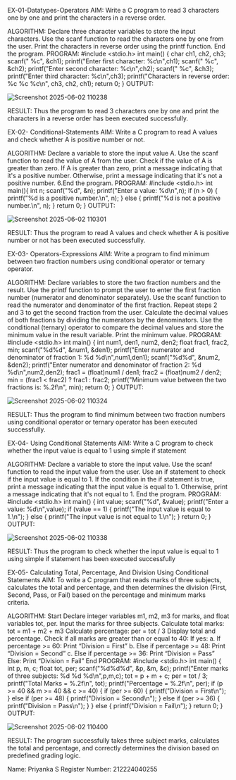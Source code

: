 EX-01-Datatypes-Operators
AIM:
Write a C program to read 3 characters one by one and print the characters in a reverse order.

ALGORITHM:
Declare three character variables to store the input characters.
Use the scanf function to read the characters one by one from the user.
Print the characters in reverse order using the printf function.
End the program.
PROGRAM:
 #include <stdio.h>
 int main()
 {
 char ch1, ch2, ch3;
 scanf(" %c", &ch1);
 printf("Enter first character: %c\n",ch1);
 scanf(" %c", &ch2);
 printf("Enter second character: %c\n",ch2);
 scanf(" %c", &ch3);
 printf("Enter third character: %c\n",ch3);
 printf("Characters in reverse order: %c %c %c\n", ch3, ch2, ch1);
 return 0;
 }
OUTPUT:

![Screenshot 2025-06-02 110238](https://github.com/user-attachments/assets/41e51b29-2100-4f53-b751-cd5949796f02)


RESULT:
Thus the program to read 3 characters one by one and print the characters in a reverse order has been executed successfully.

EX-02- Conditional-Statements
AIM:
Write a C program to read A values and check whether A is positive number or not.

ALGORITHM:
Declare a variable to store the input value A.
Use the scanf function to read the value of A from the user.
Check if the value of A is greater than zero.
If A is greater than zero, print a message indicating that it's a positive number.
Otherwise, print a message indicating that it's not a positive number. 6.End the program.
PROGRAM:
 #include <stdio.h>
 int main(){
 int n;
 scanf("%d", &n);
 printf("Enter a value: %d\n",n);
 if (n > 0)
 {
 printf("%d is a positive number.\n", n);
 }
 else
 {
 printf("%d is not a positive number.\n", n);
 }
 return 0;
 }
OUTPUT:

![Screenshot 2025-06-02 110301](https://github.com/user-attachments/assets/db31c490-fec2-4f9c-a3a9-5e53dd17a8eb)


RESULT:
Thus the program to read A values and check whether A is positive number or not has been executed successfully.

EX-03- Operators-Expressions
AIM:
Write a program to find minimum between two fraction numbers using conditional operator or ternary operator.

ALGORITHM:
Declare variables to store the two fraction numbers and the result.
Use the printf function to prompt the user to enter the first fraction number (numerator and denominator separately).
Use the scanf function to read the numerator and denominator of the first fraction.
Repeat steps 2 and 3 to get the second fraction from the user.
Calculate the decimal values of both fractions by dividing the numerators by the denominators.
Use the conditional (ternary) operator to compare the decimal values and store the minimum value in the result variable.
Print the minimum value.
PROGRAM:
 #include <stdio.h>
 int main()
 {
 int num1, den1, num2, den2;
 float frac1, frac2, min;
 scanf("%d%d", &num1, &den1);
 printf("Enter numerator and denominator of fraction 1: %d %d\n",num1,den1);
 scanf("%d%d", &num2, &den2);
 printf("Enter numerator and denominator of fraction 2: %d %d\n",num2,den2);
 frac1 = (float)num1 / den1;
 frac2 = (float)num2 / den2;
 min = (frac1 < frac2) ? frac1 : frac2;
 printf("Minimum value between the two fractions is: %.2f\n", min);
 return 0;
 }
OUTPUT:

![Screenshot 2025-06-02 110324](https://github.com/user-attachments/assets/48d556fa-c1e9-4b2e-95ea-eceb73abd0a0)


RESULT:
Thus the program to find minimum between two fraction numbers using conditional operator or ternary operator has been executed successfully.

EX-04- Using Conditional Statements
AIM:
Write a C program to check whether the input value is equal to 1 using simple if statement

ALGORITHM:
Declare a variable to store the input value.
Use the scanf function to read the input value from the user.
Use an if statement to check if the input value is equal to 1.
If the condition in the if statement is true, print a message indicating that the input value is equal to 1.
Otherwise, print a message indicating that it's not equal to 1.
End the program.
PROGRAM:
 #include <stdio.h>
 int main()
 {
 int value;
 scanf("%d", &value);
 printf("Enter a value: %d\n",value);
 if (value == 1)
 {
 printf("The input value is equal to 1.\n");
 } else {
 printf("The input value is not equal to 1.\n");
 }
 return 0;
 }
OUTPUT:

![Screenshot 2025-06-02 110338](https://github.com/user-attachments/assets/ec2cbc52-c39b-43fd-9dbc-00f642a8b3bc)


RESULT:
Thus the program to check whether the input value is equal to 1 using simple if statement has been executed successfully

EX-05- Calculating Total, Percentage, And Division Using Conditional Statements
AIM:
To write a C program that reads marks of three subjects, calculates the total and percentage, and then determines the division (First, Second, Pass, or Fail) based on the percentage and minimum marks criteria.

ALGORITHM:
Start
Declare integer variables m1, m2, m3 for marks, and float variables tot, per.
Input the marks for three subjects.
Calculate total marks: tot = m1 + m2 + m3
Calculate percentage: per = tot / 3
Display total and percentage.
Check if all marks are greater than or equal to 40:
If yes: a. If percentage >= 60: Print “Division = First” b. Else if percentage >= 48: Print “Division = Second” c. Else if percentage >= 36: Print “Division = Pass”
Else: Print “Division = Fail”
End
PROGRAM:
 #include <stdio.h>
 int main()
 {
 int p, m, c;
 float tot, per;
 scanf("%d%d%d", &p, &m, &c);
 printf("Enter marks of three subjects: %d %d %d\n",p,m,c);
 tot = p + m + c;
 per = tot / 3;
 printf("Total Marks = %.2f\n", tot);
 printf("Percentage = %.2f\n", per);
 if (p >= 40 && m >= 40 && c >= 40)
 {
 if (per >= 60)
 {
 printf("Division = First\n");
 }
 else if (per >= 48)
 {
 printf("Division = Second\n");
 }
 else if (per >= 36)
 {
 printf("Division = Pass\n");
 }
 }
 else
 {
 printf("Division = Fail\n");
 }
 return 0;
 }
OUTPUT:

![Screenshot 2025-06-02 110400](https://github.com/user-attachments/assets/e9ab93c0-7693-43f3-8fd2-3e9b105eb122)


RESULT:
The program successfully takes three subject marks, calculates the total and percentage, and correctly determines the division based on predefined grading logic.

Name: Priyanka S
Register Number: 212224040255

